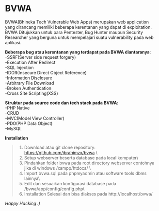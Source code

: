 # BVWA
BVWA(Bhineka Tech Vulnerable Web Apps) merupakan web application yang dirancang memiliki beberapa kerentanan yang dapat di exploitation. 
BVWA Ditujukkan untuk para Pentester, Bug Hunter maupun Security Researcher yang berguna untuk mempelajari suatu vulnerability pada web aplikasi.

**Beberapa bug atau kerentanan yang terdapat pada BVWA diantaranya**:\
-SSRF(Server side request forgery)\
-Execution After Redirect\
-SQL Injection\
-IDOR(Insecure Direct Object Reference)\
-Information Disclosure\
-Arbitrary File Download\
-Broken Authentication\
-Cross Site Scripting(XSS)


**Struktur pada source code dan tech stack pada BVWA**:\
-PHP Native\
-CRUD\
-MVC(Model View Controller)\
-PDO(PHP Data Object)\
-MySQL

**Installation**
> 1. Download atau git clone repository: https://github.com/ibrahimzx/bvwa \
> 2. Setup webserver beserta database pada local komputer\
> 3. Pindahkan folder bvwa pada root directory webserver contohnya jika di windows /xampp/htdocs/ \
> 3. Import bvwa.sql pada phpmyadmin atau software tools dbms lainnya\
> 4. Edit dan sesuaikan konfigurasi database pada /bvwa/app/config/config.php\
> 5. Installation Selesai dan bisa diakses pada http://localhost/bvwa/

_Happy Hacking :)_
